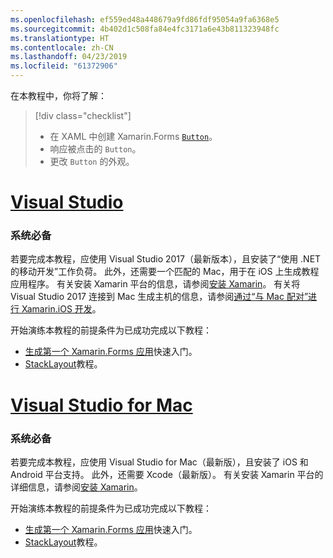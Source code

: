```yaml
---
ms.openlocfilehash: ef559ed48a448679a9fd86fdf95054a9fa6368e5
ms.sourcegitcommit: 4b402d1c508fa84e4fc3171a6e43b811323948fc
ms.translationtype: HT
ms.contentlocale: zh-CN
ms.lasthandoff: 04/23/2019
ms.locfileid: "61372906"
---
```

在本教程中，你将了解：

> [!div class="checklist"]
> - 在 XAML 中创建 Xamarin.Forms [`Button`](xref:Xamarin.Forms.Button)。
> - 响应被点击的 `Button`。
> - 更改 `Button` 的外观。

# <a name="visual-studiotabvswin"></a>[Visual Studio](#tab/vswin)

### <a name="prerequisites"></a>系统必备

若要完成本教程，应使用 Visual Studio 2017（最新版本），且安装了“使用 .NET 的移动开发”工作负荷。 此外，还需要一个匹配的 Mac，用于在 iOS 上生成教程应用程序。 有关安装 Xamarin 平台的信息，请参阅[安装 Xamarin](~/get-started/installation/index.md)。 有关将 Visual Studio 2017 连接到 Mac 生成主机的信息，请参阅[通过“与 Mac 配对”进行 Xamarin.iOS 开发](~/ios/get-started/installation/windows/connecting-to-mac/index.md)。

开始演练本教程的前提条件为已成功完成以下教程：

- [生成第一个 Xamarin.Forms 应用](~/get-started/first-app/index.md)快速入门。
- [StackLayout](~/get-started/tutorials/stacklayout/index.yml)教程。

# <a name="visual-studio-for-mactabvsmac"></a>[Visual Studio for Mac](#tab/vsmac)

### <a name="prerequisites"></a>系统必备

若要完成本教程，应使用 Visual Studio for Mac（最新版），且安装了 iOS 和 Android 平台支持。 此外，还需要 Xcode（最新版）。 有关安装 Xamarin 平台的详细信息，请参阅[安装 Xamarin](~/get-started/installation/index.md)。

开始演练本教程的前提条件为已成功完成以下教程：

- [生成第一个 Xamarin.Forms 应用](~/get-started/first-app/index.md)快速入门。
- [StackLayout](~/get-started/tutorials/stacklayout/index.yml)教程。
